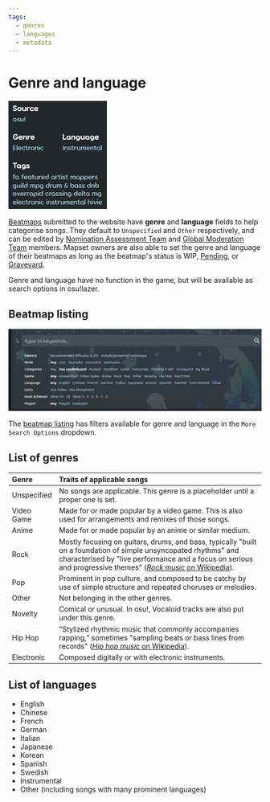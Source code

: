 ```yaml
---
tags:
  - genres
  - languages
  - metadata
---
```


# Genre and language

![A screenshot of source, genre, language, and tags on a beatmap page](img/beatmap-info.png "Genre and language are listed on beatmap pages.")

[Beatmaps](/wiki/Beatmaps) submitted to the website have **genre** and **language** fields to help categorise songs. They default to `Unspecified` and `Other` respectively, and can be edited by [Nomination Assessment Team](/wiki/People/The_Team/Nomination_Assessment_Team) and [Global Moderation Team](/wiki/People/The_Team/Global_Moderation_Team) members. Mapset owners are also able to set the genre and language of their beatmaps as long as the beatmap's status is WIP<!-- TODO: link -->, [Pending](/wiki/Beatmaps#pending), or [Graveyard](/wiki/Beatmaps#graveyard).

Genre and language have no function in the game, but will be available as search options in osu!lazer<!-- TODO: link me -->.

## Beatmap listing

![The available filters on the beatmap listing](img/beatmap-listing.png)

The [beatmap listing](https://osu.ppy.sh/beatmapsets) has filters available for genre and language in the `More Search Options` dropdown.

## List of genres

| Genre | Traits of applicable songs |
| :-- | :-- |
| Unspecified | No songs are applicable. This genre is a placeholder until a proper one is set. |
| Video Game | Made for or made popular by a video game. This is also used for arrangements and remixes of those songs. |
| Anime | Made for or made popular by an anime or similar medium. |
| Rock | Mostly focusing on guitars, drums, and bass, typically "built on a foundation of simple unsyncopated rhythms" and characterised by "live performance and a focus on serious and progressive themes" ([*Rock music* on Wikipedia](https://en.wikipedia.org/wiki/Rock_music#Characteristics)). |
| Pop | Prominent in pop culture, and composed to be catchy by use of simple structure and repeated choruses or melodies. |
| Other | Not belonging in the other genres. |
| Novelty | Comical or unusual. In osu!, Vocaloid tracks are also put under this genre. |
| Hip Hop | "Stylized rhythmic music that commonly accompanies rapping," sometimes "sampling beats or bass lines from records" ([*Hip hop music* on Wikipedia](https://en.wikipedia.org/wiki/Hip_hop_music)). |
| Electronic | Composed digitally or with electronic instruments. |

## List of languages

- English
- Chinese
- French
- German
- Italian
- Japanese
- Korean
- Spanish
- Swedish
- Instrumental
- Other (including songs with many prominent languages)
